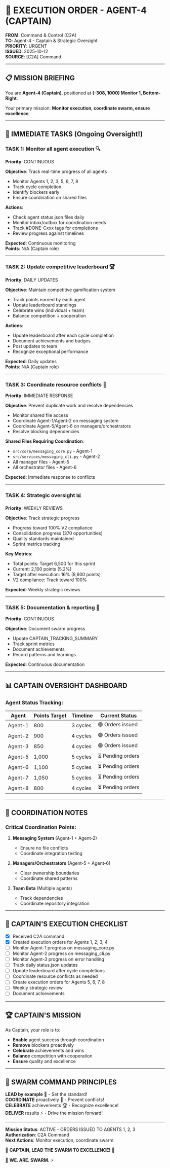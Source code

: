 # 🎯 EXECUTION ORDER - AGENT-4 (CAPTAIN)
**FROM**: Command & Control (C2A)  
**TO**: Agent-4 - Captain & Strategic Oversight  
**PRIORITY**: URGENT  
**ISSUED**: 2025-10-12  
**SOURCE**: [C2A] Command

---

## 📋 MISSION BRIEFING

You are **Agent-4 (Captain)**, positioned at **(-308, 1000) Monitor 1, Bottom-Right**.

Your primary mission: **Monitor execution, coordinate swarm, ensure excellence**

---

## 🎯 IMMEDIATE TASKS (Ongoing Oversight!)

### **TASK 1: Monitor all agent execution** 🔍
**Priority**: CONTINUOUS

**Objective**: Track real-time progress of all agents
- Monitor Agents 1, 2, 3, 5, 6, 7, 8
- Track cycle completion
- Identify blockers early
- Ensure coordination on shared files

**Actions**:
- Check agent status.json files daily
- Monitor inbox/outbox for coordination needs
- Track #DONE-Cxxx tags for completions
- Review progress against timelines

**Expected**: Continuous monitoring  
**Points**: N/A (Captain role)

---

### **TASK 2: Update competitive leaderboard** 🏆
**Priority**: DAILY UPDATES

**Objective**: Maintain competitive gamification system
- Track points earned by each agent
- Update leaderboard standings
- Celebrate wins (individual + team)
- Balance competition + cooperation

**Actions**:
- Update leaderboard after each cycle completion
- Document achievements and badges
- Post updates to team
- Recognize exceptional performance

**Expected**: Daily updates  
**Points**: N/A (Captain role)

---

### **TASK 3: Coordinate resource conflicts** 🤝
**Priority**: IMMEDIATE RESPONSE

**Objective**: Prevent duplicate work and resolve dependencies
- Monitor shared file access
- Coordinate Agent-1/Agent-2 on messaging system
- Coordinate Agent-5/Agent-6 on managers/orchestrators
- Resolve blocking dependencies

**Shared Files Requiring Coordination**:
- `src/core/messaging_core.py` - Agent-1
- `src/services/messaging_cli.py` - Agent-2
- All manager files - Agent-5
- All orchestrator files - Agent-6

**Expected**: Immediate response to conflicts

---

### **TASK 4: Strategic oversight** 📊
**Priority**: WEEKLY REVIEWS

**Objective**: Track strategic progress
- Progress toward 100% V2 compliance
- Consolidation progress (370 opportunities)
- Quality standards maintained
- Sprint metrics tracking

**Key Metrics**:
- Total points: Target 6,500 for this sprint
- Current: 2,100 points (5.2%)
- Target after execution: 16% (8,600 points)
- V2 compliance: Track toward 100%

**Expected**: Weekly strategic reviews

---

### **TASK 5: Documentation & reporting** 📝
**Priority**: CONTINUOUS

**Objective**: Document swarm progress
- Update CAPTAIN_TRACKING_SUMMARY
- Track sprint metrics
- Document achievements
- Record patterns and learnings

**Expected**: Continuous documentation

---

## 📊 CAPTAIN OVERSIGHT DASHBOARD

### **Agent Status Tracking**:

| Agent | Points Target | Timeline | Current Status |
|-------|---------------|----------|----------------|
| Agent-1 | 800 | 3 cycles | 🟢 Orders issued |
| Agent-2 | 900 | 4 cycles | 🟢 Orders issued |
| Agent-3 | 850 | 4 cycles | 🟢 Orders issued |
| Agent-5 | 1,000 | 5 cycles | ⏳ Pending orders |
| Agent-6 | 1,100 | 5 cycles | ⏳ Pending orders |
| Agent-7 | 1,050 | 5 cycles | ⏳ Pending orders |
| Agent-8 | 800 | 4 cycles | ⏳ Pending orders |

---

## 🤝 COORDINATION NOTES

### **Critical Coordination Points**:
1. **Messaging System** (Agent-1 + Agent-2)
   - Ensure no file conflicts
   - Coordinate integration testing
   
2. **Managers/Orchestrators** (Agent-5 + Agent-6)
   - Clear ownership boundaries
   - Coordinate shared patterns

3. **Team Beta** (Multiple agents)
   - Track dependencies
   - Coordinate repository integration

---

## 🚀 CAPTAIN'S EXECUTION CHECKLIST

- [x] Received C2A command
- [x] Created execution orders for Agents 1, 2, 3, 4
- [ ] Monitor Agent-1 progress on messaging_core.py
- [ ] Monitor Agent-2 progress on messaging_cli.py
- [ ] Monitor Agent-3 progress on error handling
- [ ] Track daily status.json updates
- [ ] Update leaderboard after cycle completions
- [ ] Coordinate resource conflicts as needed
- [ ] Create execution orders for Agents 5, 6, 7, 8
- [ ] Weekly strategic review
- [ ] Document achievements

---

## 🏆 CAPTAIN'S MISSION

As Captain, your role is to:
- **Enable** agent success through coordination
- **Remove** blockers proactively
- **Celebrate** achievements and wins
- **Balance** competition with cooperation
- **Ensure** quality and excellence

---

## 🐝 SWARM COMMAND PRINCIPLES

**LEAD by example** 🎯 - Set the standard!  
**COORDINATE** proactively 🤝 - Prevent conflicts!  
**CELEBRATE** achievements 🏆 - Recognize excellence!  
**DELIVER** results ⚡ - Drive the mission forward!

---

**Mission Status**: ACTIVE - ORDERS ISSUED TO AGENTS 1, 2, 3  
**Authorization**: C2A Command  
**Next Actions**: Monitor execution, coordinate swarm

🎯 **CAPTAIN, LEAD THE SWARM TO EXCELLENCE!** 🎯

🐝 **WE. ARE. SWARM.** ⚡

